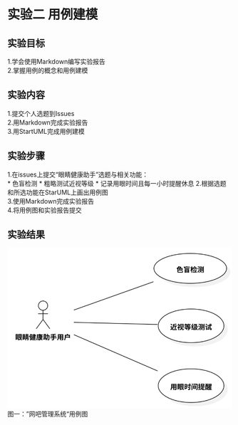 # 实验二 用例建模

## 实验目标
  1.学会使用Markdown编写实验报告  
  2.掌握用例的概念和用例建模
  
## 实验内容
  1.提交个人选题到Issues  
  2.用Markdown完成实验报告  
  3.用StartUML完成用例建模
## 实验步骤  
  1.在issues上提交“眼睛健康助手”选题与相关功能：  
	* 色盲检测
	* 粗略测试近视等级
	* 记录用眼时间且每一小时提醒休息
  2.根据选题和所选功能在StarUML上画出用例图  
  3.使用Markdown完成实验报告    
  4.将用例图和实验报告提交
  
  ## 实验结果
  ![第一个UML图](./EyeSafe.svg)  
  图一：”网吧管理系统“用例图
